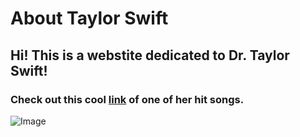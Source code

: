 # About Taylor Swift
## Hi! This is a webstite dedicated to Dr. Taylor Swift!
### Check out this cool [link](https://youtu.be/XB7noMnaGO8) of one of her hit songs.
![Image](https://upload.wikimedia.org/wikipedia/commons/7/7f/Taylor_Swift_%286966830273%29.jpg)
